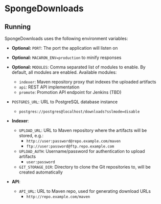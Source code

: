 # SpongeDownloads

## Running
SpongeDownloads uses the following environment variables:

- **Optional:** `PORT`: The port the application will listen on
- **Optional:** `MACARON_ENV=production` to minify responses
- **Optional:** `MODULES`: Comma separated list of modules to enable. By default, all modules are enabled.
  Available modules:

  - `indexer`: Maven repository proxy that indexes the uploaded artifacts
  - `api`: REST API implementation
  - `promote`: Promotion API endpoint for Jenkins (TBD)

- `POSTGRES_URL`: URL to PostgreSQL database instance
  - `postgres://postgres@localhost/downloads?sslmode=disable`

- **Indexer**:
  - `UPLOAD_URL`: URL to Maven repository where the artifacts will be stored, e.g.:
    - `http://user:password@repo.example.com/maven`
    - `ftp://user:password@ftp.repo.example.com`
  - `UPLOAD_AUTH`: Username/password for authentication to upload artifacts
    - `user:password`
  - `GIT_STORAGE_DIR`: Directory to clone the Git repositories to, will be created automatically

- **API**:
  - `API_URL`: URL to Maven repo, used for generating download URLs
    - `http://repo.example.com/maven`

